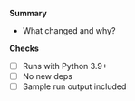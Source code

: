 **Summary**
- What changed and why?

**Checks**
- [ ] Runs with Python 3.9+
- [ ] No new deps
- [ ] Sample run output included
